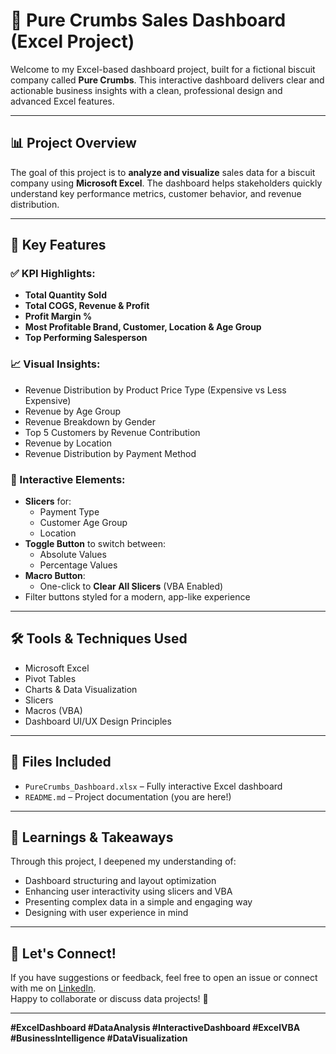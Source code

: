 # 🍪 Pure Crumbs Sales Dashboard (Excel Project)

Welcome to my Excel-based dashboard project, built for a fictional biscuit company called **Pure Crumbs**. This interactive dashboard delivers clear and actionable business insights with a clean, professional design and advanced Excel features.

---

## 📊 Project Overview

The goal of this project is to **analyze and visualize** sales data for a biscuit company using **Microsoft Excel**. The dashboard helps stakeholders quickly understand key performance metrics, customer behavior, and revenue distribution.

---

## 🎯 Key Features

### ✅ KPI Highlights:
- **Total Quantity Sold**
- **Total COGS, Revenue & Profit**
- **Profit Margin %**
- **Most Profitable Brand, Customer, Location & Age Group**
- **Top Performing Salesperson**

### 📈 Visual Insights:
- Revenue Distribution by Product Price Type (Expensive vs Less Expensive)
- Revenue by Age Group
- Revenue Breakdown by Gender
- Top 5 Customers by Revenue Contribution
- Revenue by Location
- Revenue Distribution by Payment Method

### 🧩 Interactive Elements:
- **Slicers** for:
  - Payment Type
  - Customer Age Group
  - Location
- **Toggle Button** to switch between:
  - Absolute Values
  - Percentage Values
- **Macro Button**:
  - One-click to **Clear All Slicers** (VBA Enabled)
- Filter buttons styled for a modern, app-like experience

---

## 🛠️ Tools & Techniques Used

- Microsoft Excel
- Pivot Tables
- Charts & Data Visualization
- Slicers
- Macros (VBA)
- Dashboard UI/UX Design Principles

---

## 📂 Files Included

- `PureCrumbs_Dashboard.xlsx` – Fully interactive Excel dashboard
- `README.md` – Project documentation (you are here!)

---



## 📌 Learnings & Takeaways

Through this project, I deepened my understanding of:
- Dashboard structuring and layout optimization
- Enhancing user interactivity using slicers and VBA
- Presenting complex data in a simple and engaging way
- Designing with user experience in mind

---

## 🤝 Let's Connect!

If you have suggestions or feedback, feel free to open an issue or connect with me on [LinkedIn]((https://www.linkedin.com/in/nayemhasan09/)).  
Happy to collaborate or discuss data projects! 🚀

---

**#ExcelDashboard #DataAnalysis #InteractiveDashboard #ExcelVBA #BusinessIntelligence #DataVisualization**
